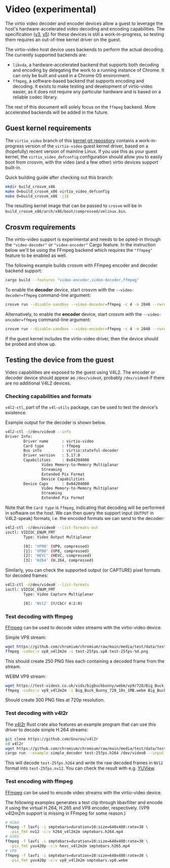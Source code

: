 # Video (experimental)

The virtio video decoder and encoder devices allow a guest to leverage the host's
hardware-accelerated video decoding and encoding capabilities. The specification ([v3], [v5]) for
these devices is still a work-in-progress, so testing them requires an out-of-tree kernel driver on
the guest.

The virtio-video host device uses backends to perform the actual decoding. The currently supported
backends are:

- `libvda`, a hardware-accelerated backend that supports both decoding and encoding by delegating
  the work to a running instance of Chrome. It can only be built and used in a Chrome OS
  environment.
- `ffmpeg`, a software-based backend that supports encoding and decoding. It exists to make testing
  and development of virtio-video easier, as it does not require any particular hardware and is
  based on a reliable codec library.

The rest of this document will solely focus on the `ffmpeg` backend. More accelerated backends will
be added in the future.

## Guest kernel requirements

The `virtio_video` branch of this [kernel git repository](https://github.com/Gnurou/linux) contains
a work-in-progress version of the `virtio-video` guest kernel driver, based on a (hopefully) recent
version of mainline Linux. If you use this as your guest kernel, the `virtio_video_defconfig`
configuration should allow you to easily boot from crosvm, with the video (and a few other) virtio
devices support built-in.

Quick building guide after checking out this branch:

```sh
mkdir build_crosvm_x86
make O=build_crosvm_x86 virtio_video_defconfig
make O=build_crosvm_x86 -j16
```

The resulting kernel image that can be passed to `crosvm` will be in
`build_crosvm_x86/arch/x86/boot/compressed/vmlinux.bin`.

## Crosvm requirements

The virtio-video support is experimental and needs to be opted-in through the `"video-decoder"` or
`"video-encoder"` Cargo feature. In the instruction below we'll be using the FFmpeg backend which
requires the `"ffmpeg"` feature to be enabled as well.

The following example builds crosvm with FFmpeg encoder and decoder backend support:

```sh
cargo build --features "video-encoder,video-decoder,ffmpeg"
```

To enable the **decoder** device, start crosvm with the `--video-decoder=ffmpeg` command-line
argument:

```sh
crosvm run --disable-sandbox --video-decoder=ffmpeg -c 4 -m 2048 --rwroot /path/to/disk.img --serial type=stdout,hardware=virtio-console,console=true,stdin=true /path/to/vmlinux.bin
```

Alternatively, to enable the **encoder** device, start crosvm with the `--video-encoder=ffmpeg`
command-line argument:

```sh
crosvm run --disable-sandbox --video-encoder=ffmpeg -c 4 -m 2048 --rwroot /path/to/disk.img --serial type=stdout,hardware=virtio-console,console=true,stdin=true /path/to/vmlinux.bin
```

If the guest kernel includes the virtio-video driver, then the device should be probed and show up.

## Testing the device from the guest

Video capabilities are exposed to the guest using V4L2. The encoder or decoder device should appear
as `/dev/videoX`, probably `/dev/video0` if there are no additional V4L2 devices.

### Checking capabilities and formats

`v4l2-ctl`, part of the `v4l-utils` package, can be used to test the device's existence.

Example output for the decoder is shown below.

```sh
v4l2-ctl -d/dev/video0 --info
Driver Info:
        Driver name      : virtio-video
        Card type        : ffmpeg
        Bus info         : virtio:stateful-decoder
        Driver version   : 5.17.0
        Capabilities     : 0x84204000
                Video Memory-to-Memory Multiplanar
                Streaming
                Extended Pix Format
                Device Capabilities
        Device Caps      : 0x04204000
                Video Memory-to-Memory Multiplanar
                Streaming
                Extended Pix Format
```

Note that the `Card type` is `ffmpeg`, indicating that decoding will be performed in software on the
host. We can then query the support input (`OUTPUT` in V4L2-speak) formats, i.e. the encoded formats
we can send to the decoder:

```sh
v4l2-ctl -d/dev/video0 --list-formats-out
ioctl: VIDIOC_ENUM_FMT
        Type: Video Output Multiplanar

        [0]: 'VP90' (VP9, compressed)
        [1]: 'VP80' (VP8, compressed)
        [2]: 'HEVC' (HEVC, compressed)
        [3]: 'H264' (H.264, compressed)
```

Similarly, you can check the supported output (or CAPTURE) pixel formats for decoded frames:

```sh
v4l2-ctl -d/dev/video0 --list-formats
ioctl: VIDIOC_ENUM_FMT
        Type: Video Capture Multiplanar

        [0]: 'NV12' (Y/CbCr 4:2:0)
```

### Test decoding with ffmpeg

[FFmpeg](https://ffmpeg.org/) can be used to decode video streams with the virtio-video device.

Simple VP8 stream:

```sh
wget https://github.com/chromium/chromium/raw/main/media/test/data/test-25fps.vp8
ffmpeg -codec:v vp8_v4l2m2m -i test-25fps.vp8 test-25fps-%d.png
```

This should create 250 PNG files each containing a decoded frame from the stream.

WEBM VP9 stream:

```sh
wget https://test-videos.co.uk/vids/bigbuckbunny/webm/vp9/720/Big_Buck_Bunny_720_10s_1MB.webm
ffmpeg -codec:v vp9_v4l2m2m -i Big_Buck_Bunny_720_10s_1MB.webm Big_Buck_Bunny-%d.png
```

Should create 300 PNG files at 720p resolution.

### Test decoding with v4l2r

The [v4l2r](https://github.com/Gnurou/v4l2r) Rust crate also features an example program that can
use this driver to decode simple H.264 streams:

```sh
git clone https://github.com/Gnurou/v4l2r
cd v4l2r
wget https://github.com/chromium/chromium/raw/main/media/test/data/test-25fps.h264
cargo run --example simple_decoder test-25fps.h264 /dev/video0 --input_format h264 --save test-25fps.nv12
```

This will decode `test-25fps.h264` and write the raw decoded frames in `NV12` format into
`test-25fps.nv12`. You can check the result with e.g. [YUView](https://github.com/IENT/YUView).

### Test encoding with ffmpeg

[FFmpeg](https://ffmpeg.org/) can be used to encode video streams with the virtio-video device.

The following examples generates a test clip through libavfilter and encode it using the virtual
H.264, H.265 and VP8 encoder, respectively. (VP9 v4l2m2m support is missing in FFmpeg for some
reason.)

```sh
# H264
ffmpeg -f lavfi -i smptebars=duration=10:size=640x480:rate=30 \
  -pix_fmt nv12 -c:v h264_v4l2m2m smptebars.h264.mp4
# H265
ffmpeg -f lavfi -i smptebars=duration=10:size=640x480:rate=30 \
  -pix_fmt yuv420p -c:v hevc_v4l2m2m smptebars.h265.mp4
# VP8
ffmpeg -f lavfi -i smptebars=duration=10:size=640x480:rate=30 \
  -pix_fmt yuv420p -c:v vp8_v4l2m2m smptebars.vp8.webm
```

[v3]: https://markmail.org/message/dmw3pr4fuajvarth
[v5]: https://markmail.org/message/zqxmuf5x7aosbmmm
